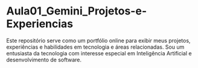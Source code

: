 # Aula01_Gemini_Projetos-e-Experiencias
Este repositório serve como um portfólio online para exibir meus projetos, experiências e habilidades em tecnologia e áreas relacionadas. Sou um entusiasta da tecnologia com interesse especial em Inteligência Artificial e desenvolvimento de software.
